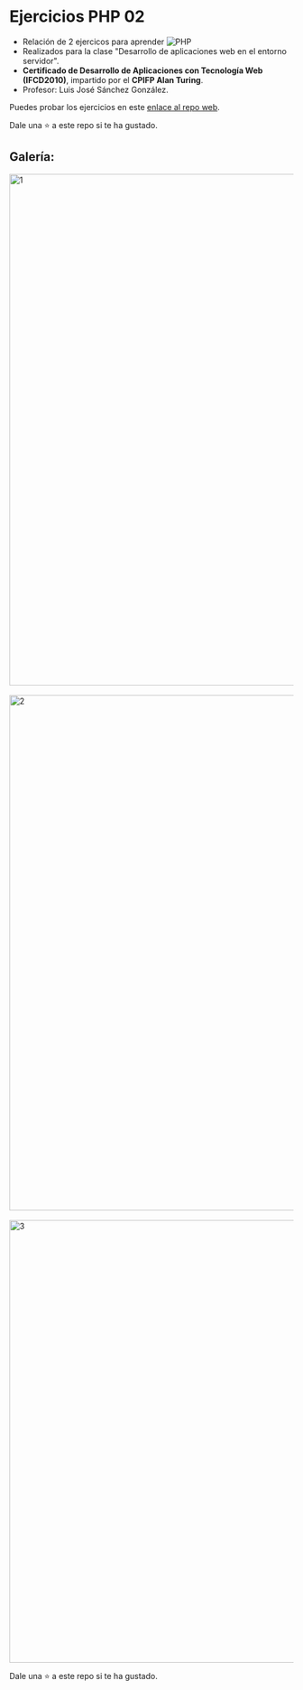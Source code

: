 # Ejercicios PHP 02

* Relación de 2 ejercicos para aprender ![PHP](https://img.shields.io/badge/PHP-777BB4?logo=php&logoColor=white)
* Realizados para la clase "Desarrollo de aplicaciones web en el entorno servidor".
* **Certificado de Desarrollo de Aplicaciones con Tecnología Web (IFCD2010)**, impartido por el **CPIFP Alan Turing**.
* Profesor: Luis José Sánchez González.

Puedes probar los ejercicios en este [enlace al repo web](https://www.carlos-vallejo.com/programacion/alan-turing/ejercicios-php-02/src/).

Dale una ⭐ a este repo si te ha gustado.

## Galería:

<img width="1915" height="906" alt="1" src="https://github.com/user-attachments/assets/e8253e6d-3832-4dd8-9228-01aac42d9f3e" />
<br><br>
<img width="1912" height="913" alt="2" src="https://github.com/user-attachments/assets/18bfaa31-beae-41cd-8fcf-1344583e87aa" />
<br><br>
<img width="1052" height="784" alt="3" src="https://github.com/user-attachments/assets/7a4cac4c-c03a-4419-afc8-dec18c696508" />

Dale una ⭐ a este repo si te ha gustado.

